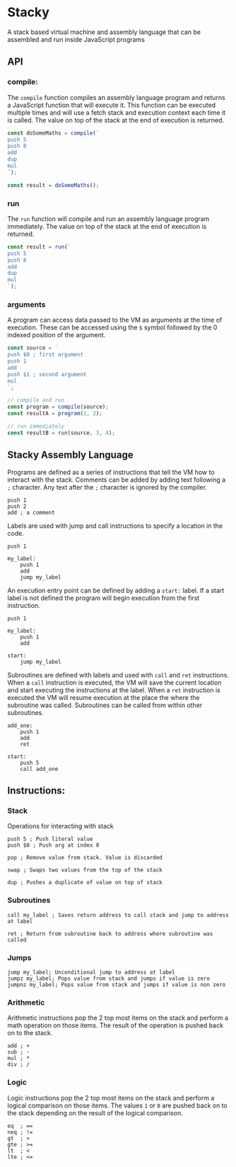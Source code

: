 # Stacky

A stack based virtual machine and assembly language that can be assembled and run inside JavaScript programs

## API

### compile:

The `compile` function compiles an assembly language program and returns a JavaScript function that will execute it. This function can be executed multiple times and will use a fetch stack and execution context each time it is called. The value on top of the stack at the end of execution is returned.

```javascript
const doSomeMaths = compile(`
push 5
push 8
add
dup
mul
`);

const result = doSomeMaths();
```

### run

The `run` function will compile and run an assembly language program immediately. The value on top of the stack at the end of execution is returned.

```javascript
const result = run(`
push 5
push 8
add
dup
mul
`);
```

### arguments

A program can access data passed to the VM as arguments at the time of execution. These can be accessed using the `$` symbol followed by the 0 indexed position of the argument.

```javascript
const source = `
push $0 ; first argument
push 1
add
push $1 ; second argument
mul
`;

// compile and run
const program = compile(source);
const resultA = program(1, 2);

// run immediately
const resultB = run(source, 3, 4);
```

## Stacky Assembly Language

Programs are defined as a series of instructions that tell the VM how to interact with the stack. Comments can be added by adding text following a `;` character. Any text after the `;` character is ignored by the compiler.

```assembly
push 1
push 2
add ; a comment
```

Labels are used with jump and call instructions to specify a location in the code.

```assembly
push 1

my_label:
    push 1
    add
    jump my_label
```

An execution entry point can be defined by adding a `start:` label. If a start label is not defined the program will begin execution from the first instruction.

```assembly
push 1

my_label:
    push 1
    add

start:
    jump my_label
```

Subroutines are defined with labels and used with `call` and `ret` instructions. When a `call` instruction is executed, the VM will save the current location and start executing the instructions at the label. When a `ret` instruction is executed the VM will resume execution at the place the where the subroutine was called. Subroutines can be called from within other subroutines.

```assembly
add_one:
    push 1
    add
    ret

start:
    push 5
    call add_one
```

## Instructions:

### Stack

Operations for interacting with stack

```assembly
push 5 ; Push literal value
push $0 ; Push arg at index 0

pop ; Remove value from stack. Value is discarded

swap ; Swaps two values from the top of the stack

dup ; Pushes a duplicate of value on top of stack
```

### Subroutines

```assembly
call my_label ; Saves return address to call stack and jump to address at label

ret ; Return from subroutine back to address where subroutine was called
```

### Jumps

```assembly
jump my_label; Unconditional jump to address at label
jumpz my_label; Pops value from stack and jumps if value is zero
jumpnz my_label; Pops value from stack and jumps if value is non zero
```

### Arithmetic

Arithmetic instructions pop the 2 top most items on the stack and perform a math operation on those items. The result of the operation is pushed back on to the stack.

```assembly
add ; +
sub ; -
mul ; *
div ; /
```

### Logic

Logic instructions pop the 2 top most items on the stack and perform a logical comparison on those items. The values `1` or `0` are pushed back on to the stack depending on the result of the logical comparison.

```assembly
eq  ; ==
neq ; !=
gt  ; >
gte ; >=
lt  ; <
lte ; <=
```

